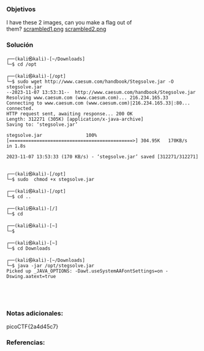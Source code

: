 ### Objetivos 
I have these 2 images, can you make a flag out of them? [scrambled1.png](https://mercury.picoctf.net/static/49743139fb7c10765dbf462d40987d2a/scrambled1.png) [scrambled2.png](https://mercury.picoctf.net/static/49743139fb7c10765dbf462d40987d2a/scrambled2.png)

### Solución 

```
┌──(kali㉿kali)-[~/Downloads]
└─$ cd /opt                                                               
                                                                                                                   
┌──(kali㉿kali)-[/opt]
└─$ sudo wget http://www.caesum.com/handbook/Stegsolve.jar -O stegsolve.jar
--2023-11-07 13:53:31--  http://www.caesum.com/handbook/Stegsolve.jar
Resolving www.caesum.com (www.caesum.com)... 216.234.165.33
Connecting to www.caesum.com (www.caesum.com)|216.234.165.33|:80... connected.
HTTP request sent, awaiting response... 200 OK
Length: 312271 (305K) [application/x-java-archive]
Saving to: ‘stegsolve.jar’

stegsolve.jar                100%[=============================================>] 304.95K   170KB/s    in 1.8s    

2023-11-07 13:53:33 (170 KB/s) - ‘stegsolve.jar’ saved [312271/312271]

                                                                                                                   
┌──(kali㉿kali)-[/opt]
└─$ sudo  chmod +x stegsolve.jar                                           
                                                                                                                   
┌──(kali㉿kali)-[/opt]
└─$ cd ..  
                                                                                                                   
┌──(kali㉿kali)-[/]
└─$ cd   
                                                                                                                   
┌──(kali㉿kali)-[~]
└─$ 

┌──(kali㉿kali)-[~]
└─$ cd Downloads 
                                                                                                                   
┌──(kali㉿kali)-[~/Downloads]
└─$ java -jar /opt/stegsolve.jar 
Picked up _JAVA_OPTIONS: -Dawt.useSystemAAFontSettings=on -Dswing.aatext=true





```

### Notas adicionales:
picoCTF{2a4d45c7}


### Referencias: